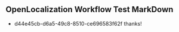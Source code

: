 ## OpenLocalization Workflow Test MarkDown
* d44e45cb-d6a5-49c8-8510-ce696583f62f thanks!

<!--HONumber=Aug16_HO3-->



